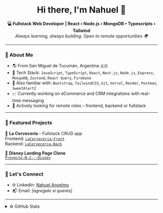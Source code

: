 <h1 align="center">Hi there, I'm Nahuel 👋</h1>

<p align="center">
  <b>💻 Fullstack Web Developer | React • Node.js • MongoDB • Typescripts • Tailwind </b><br/>
  <i>Always learning, always building. Open to remote opportunities 🌍</i>
</p>

---

### 🧠 About Me

- 🌎 From San Miguel de Tucumán, Argentina 🇦🇷
- 🧰 Tech Stack: `JavaScript`, `TypeScript`, `React`, `Next.js`, `Node.js`, `Express`, `MongoDB`, `Zustand`, `React Query`, `Firebase`
- 🔧 Also familiar with: `Bootstrap`, `TailwindCSS`, `Git`, `Vercel`, `Render`, `Postman`, `SweetAlert2`
- 📈 Currently working on eCommerce and CRM integrations with real-time messaging
- 🎯 Actively looking for remote roles – frontend, backend or fullstack

---

### 🧩 Featured Projects

🔹 **La Cervecería** – Fullstack CRUD app  
Frontend: [`LaCerveceria-Front`](https://github.com/NahuelAnselmo/LaCerveceria-Front)  
Backend: [`LaCerveceria-Back`](https://github.com/NahuelAnselmo/LaCerveceria-Back)

🔹 **Disney Landing Page Clone**  
[`Proyecto-N-2---Disney`](https://github.com/NahuelAnselmo/Proyecto-N-2---Disney)

---

### 🚀 Let's Connect

- 🌐 LinkedIn: [Nahuel Anselmo](https://www.linkedin.com/in/nahuel-anselmo-67b099271)
- 📬 Email: *[agregalo si querés]*

---

<details>
  <summary>⚙️ GitHub Stats</summary>

  ![Nahuel's GitHub stats](https://github-readme-stats.vercel.app/api?username=NahuelAnselmo&show_icons=true&theme=radical)
  ![Top Langs](https://github-readme-stats.vercel.app/api/top-langs/?username=NahuelAnselmo&layout=compact&theme=radical)

</details>
